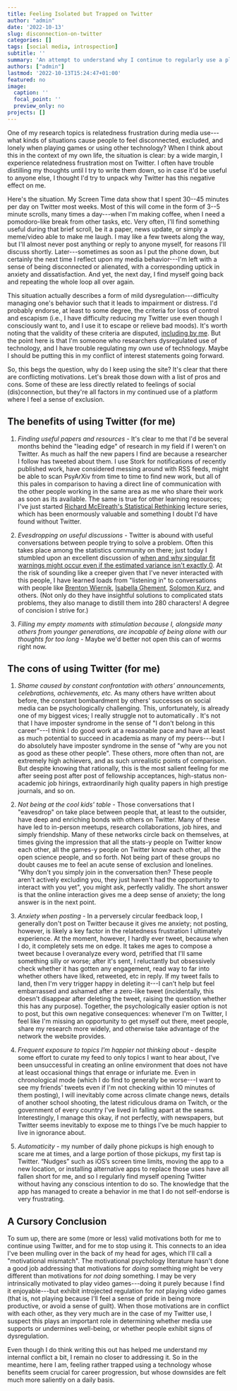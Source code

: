 ```yaml
---
title: Feeling Isolated but Trapped on Twitter
author: "admin"
date: '2022-10-13'
slug: disconnection-on-twitter
categories: []
tags: [social media, introspection]
subtitle: ''
summary: 'An attempt to understand why I continue to regularly use a platform whose negative effects on my mental health are obvious to me'
authors: ["admin"]
lastmod: '2022-10-13T15:24:47+01:00'
featured: no
image:
  caption: ''
  focal_point: ''
  preview_only: no
projects: []
---
```


One of my research topics is relatedness frustration during media use---what kinds of situations cause people to feel disconnected, excluded, and lonely when playing games or using other technology? When I think about this in the context of my own life, the situation is clear: by a wide margin, I experience relatedness frustration most on Twitter. I often have trouble distilling my thoughts until I try to write them down, so in case it'd be useful to anyone else, I thought I'd try to unpack why Twitter has this negative effect on me. 

Here's the situation. My Screen Time data show that I spent 30--45 minutes per day on Twitter most weeks. Most of this will come in the form of 3--5 minute scrolls, many times a day---when I'm making coffee, when I need a pomodoro-like break from other tasks, etc. Very often, I'll find something useful during that brief scroll, be it a paper, news update, or simply a meme/video able to make me laugh. I may like a few tweets along the way, but I'll almost never post anything or reply to anyone myself, for reasons I'll discuss shortly. Later---sometimes as soon as I put the phone down, but certainly the next time I reflect upon my media behavior---I'm left with a sense of being disconnected or alienated, with a corresponding uptick in anxiety and dissatisfaction. And yet, the next day, I find myself going back and repeating the whole loop all over again.

This situation actually describes a form of mild dysregulation---difficulty managing one's behavior such that it leads to impairment or distress. I'd probably endorse, at least to some degree, the criteria for loss of control and escapism (i.e., I have difficulty reducing my Twitter use even though I consciously want to, and I use it to escape or relieve bad moods). It's worth noting that the validity of these criteria are disputed, [including by me](https://doi.org/10.31234/osf.io/9ejhk). But the point here is that I'm someone who researchers dysregulated use of technology, and I have trouble regulating my own use of technology. Maybe I should be putting this in my conflict of interest statements going forward. 

So, this begs the question, why do I keep using the site? It's clear that there are conflicting motivations. Let's break those down with a list of pros and cons. Some of these are less directly related to feelings of social (dis)connection, but they're all factors in my continued use of a platform where I feel a sense of exclusion.

## The benefits of using Twitter (for me)
1. *Finding useful papers and resources* - It's clear to me that I'd be several months behind the "leading edge" of research in my field if I weren't on Twitter. As much as half the new papers I find are because a researcher I follow has tweeted about them. I use Stork for notifications of recently published work, have considered messing around with RSS feeds, might be able to scan PsyArXiv from time to time to find new work, but all of this pales in comparison to having a direct line of communication with the other people working in the same area as me who share their work as soon as its available. The same is true for other learning resources; I've just started [Richard McElreath's Statistical Rethinking](https://www.youtube.com/channel/UCNJK6_DZvcMqNSzQdEkzvzA) lecture series, which has been enormously valuable and something I doubt I'd have found without Twitter.

2. *Evesdropping on useful discussions* - Twitter is abound with useful conversations between people trying to solve a problem. Often this takes place among the statistics community on there; just today I stumbled upon an excellent discussion of [when and why singular fit warnings might occur even if the estimated variance isn't exactly 0](https://twitter.com/MDeBoltC/status/1580645822785388546?s=20&t=oauzg6z98qfrKcVUB2kZfw). At the risk of sounding like a creeper given that I've never interacted with this people, I have learned loads from "listening in" to conversations with people like [Brenton Wiernik](https://twitter.com/bmwiernik), [Isabella Ghement](https://twitter.com/IsabellaGhement), [Solomon Kurz](https://twitter.com/SolomonKurz), and others. (Not only do they have insightful solutions to complicated stats problems, they also manage to distill them into 280 characters! A degree of concision I strive for.)

3. *Filling my empty moments with stimulation because I, alongside many others from younger generations, are incapable of being alone with our thoughts for too long* - Maybe we'd better not open this can of worms right now.

## The cons of using Twitter (for me)
1. *Shame caused by constant confrontation with others’ announcements, celebrations, achievements, etc.* As many others have written about before, the constant bombardment by others' successes on social media can be psychologically challenging. This, unfortunately, is already one of my biggest vices; I really struggle not to automatically . It's not that I have imposter syndrome in the sense of "I don't belong in this career"---I think I do good work at a reasonable pace and have at least as much potential to succeed in academia as many of my peers---but I do absolutely have imposter syndrome in the sense of "why are you not as good as these other people". These others, more often than not, are extremely high achievers, and as such unrealistic points of comparison. But despite knowing that rationally, this is the most salient feeling for me after seeing post after post of fellowship acceptances, high-status non-academic job hirings, extraordinarily high quality papers in high prestige journals, and so on.

2. *Not being at the cool kids' table* - Those conversations that I "eavesdrop" on take place between people that, at least to the outsider, have deep and enriching bonds with others on Twitter. Many of these have led to in-person meetups, research collaborations, job hires, and simply friendship. Many of these networks circle back on themselves, at times giving the impression that all the stats-y people on Twitter know each other, all the games-y people on Twitter know each other, all the open science people, and so forth. Not being part of these groups no doubt causes me to feel an acute sense of exclusion and lonelines. "Why don't you simply join in the conversation then? These people aren't actively excluding you, they just haven't had the opportunity to interact with you yet", you might ask, perfectly validly. The short answer is that the online interaction gives me a deep sense of anxiety; the long answer is in the next point.

3. *Anxiety when posting* - In a perversely circular feedback loop, I generally don't post on Twitter because it gives me anxiety; not posting, however, is likely a key factor in the relatedness frustration I ultimately experience. At the moment, however, I hardly ever tweet, because when I do, it completely sets me on edge. It takes me ages to compose a tweet because I overanalyze every word, petrified that I'll same something silly or worse; after it's sent, I reluctantly but obsessively check whether it has gotten any engagement, read way to far into whether others have liked, retweeted, etc in reply. If my tweet fails to land, then I'm very trigger happy in deleting it---I can't help but feel embarrassed and ashamed after a zero-like tweet (incidentally, this doesn't disappear after deleting the tweet, raising the question whether this has any purpose). Together, the psychologically easier option is not to post, but this own negative consequences: whenever I'm on Twitter, I feel like I'm missing an opportunity to get myself out there, meet people, share my research more widely, and otherwise take advantage of the network the website provides. 

4. *Frequent exposure to topics I’m happier not thinking about* - despite some effort to curate my feed to only topics I want to hear about, I've been unsuccessful in creating an online environment that does not have at least occasional things that enrage or infuriate me. Even in chronological mode (which I do find to generally be worse---I want to see my friends' tweets even if I'm not checking within 10 minutes of them posting), I will inevitably come across climate change news, details of another school shooting, the latest ridiculous drama on Twitch, or the government of every country I've lived in falling apart at the seams. Interestingly, I manage this okay, if not perfectly, with newspapers, but Twitter seems inevitably to expose me to things I've be much happier to live in ignorance about.

5. *Automaticity* - my number of daily phone pickups is high enough to scare me at times, and a large portion of those pickups, my first tap is Twitter. “Nudges” such as iOS’s screen time limits, moving the app to a new location, or installing alternative apps to replace those uses have all fallen short for me, and so I regularly find myself opening Twitter without having any conscious intention to do so. The knowledge that the app has managed to create a behavior in me that I do not self-endorse is very frustrating.

## A Cursory Conclusion

To sum up, there are some (more or less) valid motivations both for me to continue using Twitter, and for me to stop using it. This connects to an idea I've been mulling over in the back of my head for ages, which I'll call a "motivational mismatch". The motivational psychology literature hasn't done a good job addressing that motivations for *doing* something might be very different than motivations for *not doing* something. I may be very intrinsically motivated to play video games---doing it purely because I find it enjoyable---but exhibit introjected regulation for *not* playing video games (that is, not playing because I'll feel a sense of pride in being more productive, or avoid a sense of guilt). When those motivations are in conflict with each other, as they very much are in the case of my Twitter use, I suspect this plays an important role in determining whether media use supports or undermines well-being, or whether people exhibit signs of dysregulation.

Even though I do think writing this out has helped me understand my internal conflict a bit, I remain no closer to addressing it. So in the meantime, here I am, feeling rather trapped using a technology whose benefits seem crucial for career progression, but whose downsides are felt much more saliently on a daily basis.